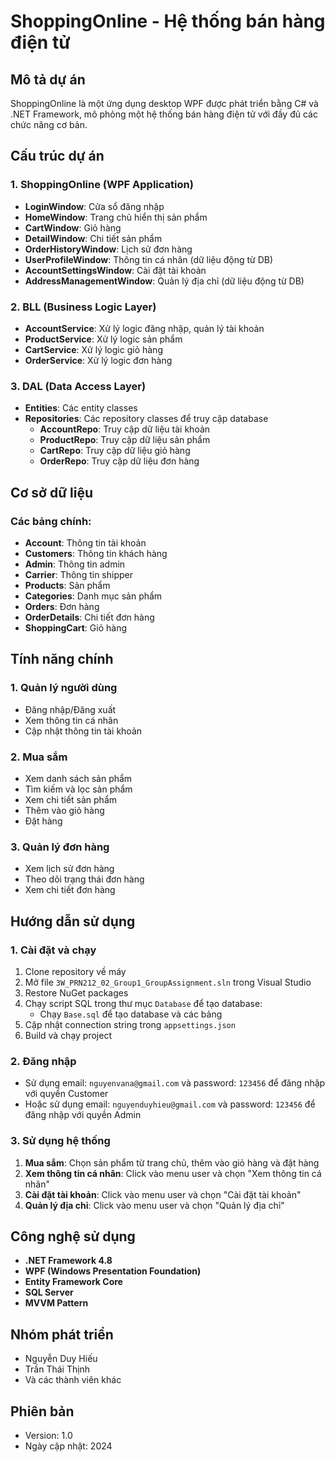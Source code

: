 # ShoppingOnline - Hệ thống bán hàng điện tử

## Mô tả dự án
ShoppingOnline là một ứng dụng desktop WPF được phát triển bằng C# và .NET Framework, mô phỏng một hệ thống bán hàng điện tử với đầy đủ các chức năng cơ bản.

## Cấu trúc dự án

### 1. ShoppingOnline (WPF Application)
- **LoginWindow**: Cửa sổ đăng nhập
- **HomeWindow**: Trang chủ hiển thị sản phẩm
- **CartWindow**: Giỏ hàng
- **DetailWindow**: Chi tiết sản phẩm
- **OrderHistoryWindow**: Lịch sử đơn hàng
- **UserProfileWindow**: Thông tin cá nhân (dữ liệu động từ DB)
- **AccountSettingsWindow**: Cài đặt tài khoản
- **AddressManagementWindow**: Quản lý địa chỉ (dữ liệu động từ DB)

### 2. BLL (Business Logic Layer)
- **AccountService**: Xử lý logic đăng nhập, quản lý tài khoản
- **ProductService**: Xử lý logic sản phẩm
- **CartService**: Xử lý logic giỏ hàng
- **OrderService**: Xử lý logic đơn hàng

### 3. DAL (Data Access Layer)
- **Entities**: Các entity classes
- **Repositories**: Các repository classes để truy cập database
  - **AccountRepo**: Truy cập dữ liệu tài khoản
  - **ProductRepo**: Truy cập dữ liệu sản phẩm
  - **CartRepo**: Truy cập dữ liệu giỏ hàng
  - **OrderRepo**: Truy cập dữ liệu đơn hàng

## Cơ sở dữ liệu

### Các bảng chính:
- **Account**: Thông tin tài khoản
- **Customers**: Thông tin khách hàng
- **Admin**: Thông tin admin
- **Carrier**: Thông tin shipper
- **Products**: Sản phẩm
- **Categories**: Danh mục sản phẩm
- **Orders**: Đơn hàng
- **OrderDetails**: Chi tiết đơn hàng
- **ShoppingCart**: Giỏ hàng

## Tính năng chính

### 1. Quản lý người dùng
- Đăng nhập/Đăng xuất
- Xem thông tin cá nhân
- Cập nhật thông tin tài khoản

### 2. Mua sắm
- Xem danh sách sản phẩm
- Tìm kiếm và lọc sản phẩm
- Xem chi tiết sản phẩm
- Thêm vào giỏ hàng
- Đặt hàng

### 3. Quản lý đơn hàng
- Xem lịch sử đơn hàng
- Theo dõi trạng thái đơn hàng
- Xem chi tiết đơn hàng

## Hướng dẫn sử dụng

### 1. Cài đặt và chạy
1. Clone repository về máy
2. Mở file `3W_PRN212_02_Group1_GroupAssignment.sln` trong Visual Studio
3. Restore NuGet packages
4. Chạy script SQL trong thư mục `Database` để tạo database:
   - Chạy `Base.sql` để tạo database và các bảng
5. Cập nhật connection string trong `appsettings.json`
6. Build và chạy project

### 2. Đăng nhập
- Sử dụng email: `nguyenvana@gmail.com` và password: `123456` để đăng nhập với quyền Customer
- Hoặc sử dụng email: `nguyenduyhieu@gmail.com` và password: `123456` để đăng nhập với quyền Admin

### 3. Sử dụng hệ thống
1. **Mua sắm**: Chọn sản phẩm từ trang chủ, thêm vào giỏ hàng và đặt hàng
2. **Xem thông tin cá nhân**: Click vào menu user và chọn "Xem thông tin cá nhân"
3. **Cài đặt tài khoản**: Click vào menu user và chọn "Cài đặt tài khoản"
4. **Quản lý địa chỉ**: Click vào menu user và chọn "Quản lý địa chỉ"



## Công nghệ sử dụng
- **.NET Framework 4.8**
- **WPF (Windows Presentation Foundation)**
- **Entity Framework Core**
- **SQL Server**
- **MVVM Pattern**

## Nhóm phát triển
- Nguyễn Duy Hiếu
- Trần Thái Thịnh
- Và các thành viên khác

## Phiên bản
- Version: 1.0
- Ngày cập nhật: 2024